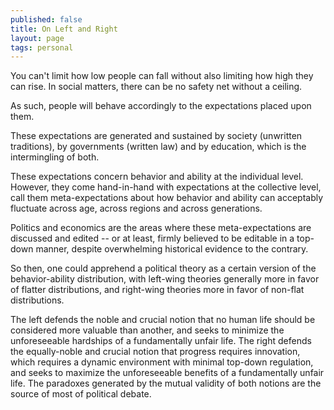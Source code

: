 ```yaml
---
published: false
title: On Left and Right
layout: page
tags: personal
---
```


You can't limit how low people can fall without also limiting how high they can rise. In social matters, there can be no safety net without a ceiling. 

As such, people will behave accordingly to the expectations placed upon them. 

These expectations are generated and sustained by society (unwritten traditions), by governments (written law) and by education, which is the intermingling of both. 

These expectations concern behavior and ability at the individual level. However, they come hand-in-hand with expectations at the collective level, call them meta-expectations about how behavior and ability can acceptably fluctuate across age, across regions and across generations. 

Politics and economics are the areas where these meta-expectations are discussed and edited -- or at least, firmly believed to be editable in a top-down manner, despite overwhelming historical evidence to the contrary.

So then, one could apprehend a political theory as a certain version of the behavior-ability distribution, with left-wing theories generally more in favor of flatter distributions, and right-wing theories more in favor of non-flat distributions. 

The left defends the noble and crucial notion that no human life should be considered more valuable than another, and seeks to minimize the unforeseeable hardships of a fundamentally unfair life. The right defends the equally-noble and crucial notion that progress requires innovation, which requires a dynamic environment with minimal top-down regulation, and seeks to maximize the unforeseeable benefits of a fundamentally unfair life. The paradoxes generated by the mutual validity of both notions are the source of most of political debate. 
